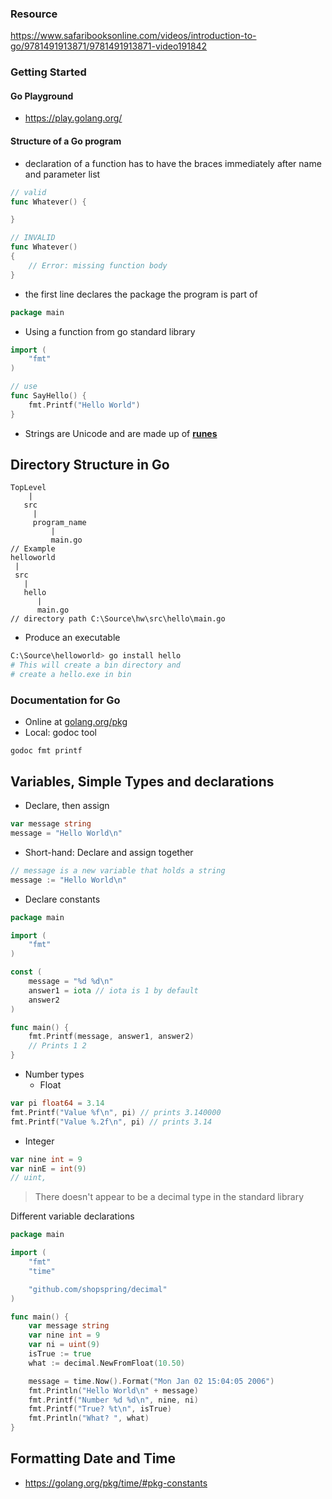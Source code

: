 ---
---

### Resource
https://www.safaribooksonline.com/videos/introduction-to-go/9781491913871/9781491913871-video191842

### Getting Started

#### Go Playground
- https://play.golang.org/

#### Structure of a Go program
- declaration of a function has to have the braces immediately after name and parameter list
```go
// valid
func Whatever() {

}

// INVALID
func Whatever() 
{
    // Error: missing function body
}
```
- the first line declares the package the program is part of 
```go
package main
```

- Using a function from go standard library
```go
import (
    "fmt"
)

// use
func SayHello() {
    fmt.Printf("Hello World")
}
```

- Strings are Unicode and are made up of [**runes**](https://blog.golang.org/strings)

## Directory Structure in Go
```
TopLevel
    |
   src
     |
     program_name
         |
         main.go
// Example
helloworld
 |
 src
   |
   hello
      |
      main.go
// directory path C:\Source\hw\src\hello\main.go
```

- Produce an executable
```bash
C:\Source\helloworld> go install hello
# This will create a bin directory and 
# create a hello.exe in bin
```

### Documentation for Go
- Online at [golang.org/pkg](https://golang.org/pkg/)
- Local: godoc tool
```
godoc fmt printf
```

## Variables, Simple Types and declarations
- Declare, then assign
```go
var message string
message = "Hello World\n"
```

- Short-hand: Declare and assign together
```go
// message is a new variable that holds a string
message := "Hello World\n"
```

- Declare constants 
```go
package main

import (
    "fmt"
)

const (
    message = "%d %d\n"
    answer1 = iota // iota is 1 by default
    answer2
)

func main() {
    fmt.Printf(message, answer1, answer2)
    // Prints 1 2
}
```

- Number types
  - Float
```go
var pi float64 = 3.14
fmt.Printf("Value %f\n", pi) // prints 3.140000
fmt.Printf("Value %.2f\n", pi) // prints 3.14
```
  - Integer
```go
var nine int = 9
var ninE = int(9)
// uint, 
```

> There doesn't appear to be a decimal type in the standard library

Different variable declarations
```go
package main

import (
	"fmt"
	"time"

	"github.com/shopspring/decimal"
)

func main() {
	var message string
	var nine int = 9
	var ni = uint(9)
	isTrue := true
	what := decimal.NewFromFloat(10.50)

	message = time.Now().Format("Mon Jan 02 15:04:05 2006")
	fmt.Println("Hello World\n" + message)
	fmt.Printf("Number %d %d\n", nine, ni)
	fmt.Printf("True? %t\n", isTrue)
	fmt.Println("What? ", what)
}
```

## Formatting Date and Time
- https://golang.org/pkg/time/#pkg-constants